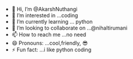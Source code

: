 - 👋 Hi, I’m @AkarshNuthangi
- 👀 I’m interested in ...coding
- 🌱 I’m currently learning ... python
- 💞️ I’m looking to collaborate on ...@nihaltirumani
- 📫 How to reach me ...no need
- 😄 Pronouns: ...cool,friendly, 😎 
- ⚡ Fun fact: ...i like python coding

<!---
AkarshNuthangi/AkarshNuthangi is a ✨ special ✨ repository because its `README.md` (this file) appears on your GitHub profile.
You can click the Preview link to take a look at your changes.
--->
